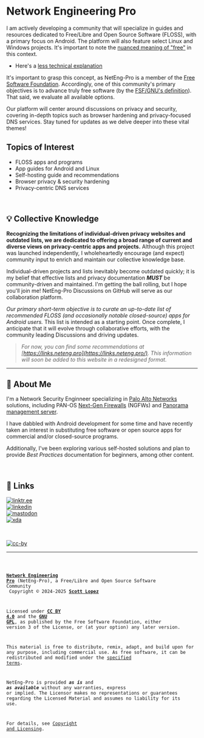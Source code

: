 <!-- SPDX-License-Identifier: (CC-BY-4.0 OR GPL-3.0-or-later) -->
<!-- This file is part of Network Engineering Pro -->
<!--

Network Engineering Pro (NetEng-Pro), a Free/Libre and Open Source Community
Copyright © 2024 Scott Lopez

---

I. Creative Commons Attribution 4.0 International

Network Engineering Pro (the "Licensed Material") is licensed under Creative Commons Attribution 4.0 International ("CC BY 4.0").
To view a copy of this license, visit https://creativecommons.org/licenses/by/4.0/.

Per the terms of the License, you are free to distribute, remix, adapt, and build upon the Licensed Material for any purpose, even commercially.
You must give appropriate credit, provide a link to the License, and indicate if changes were made.

The Licensor offers the Licensed Material as-is and as-available, and makes no representations or warranties of any kind concerning the Licensed Material, whether express, implied, statutory, or other. This includes, without limitation, warranties of title, merchantability, fitness for a particular purpose, non-infringement, absence of latent or other defects, accuracy, or the presence or absence of errors, whether or not known or discoverable.

Permissions beyond the scope of this License—or instead of those permitted by this License—may be available as further defined within this document.

  SPDX Reference: https://spdx.org/licenses/CC-BY-4.0.html
  Canonical URL: https://creativecommons.org/licenses/by/4.0/

---

II. GNU General Public License

Network Engineering Pro is free software: you can redistribute it and/or modify it under the terms of the GNU General Public License ("GNU GPL") as published by the Free Software Foundation, either version 3 of the License, or (at your option) any later version.

This material is distributed in the hope that it will be useful, but WITHOUT ANY WARRANTY; without even the implied warranty of MERCHANTABILITY or
FITNESS FOR A PARTICULAR PURPOSE.

See the GNU General Public License for more details.

  SPDX Reference: https://spdx.org/licenses/GPL-3.0-or-later.html
  Canonical URL: https://www.gnu.org/licenses/gpl-3.0.html

---

Author: Scott Lopez
Email: <contact@neteng.pro>
Web: <https://bio.neteng.pro>

-->

# Network Engineering Pro

I am actively developing a community that will specialize in guides and
resources dedicated to Free/Libre and Open Source Software (FLOSS), with a
primary focus on Android. The platform will also feature select Linux and
Windows projects. It's important to note the
[nuanced meaning of "free"](https://www.gnu.org/philosophy/free-sw.html) in this
context.

- Here's a
  [less technical explanation](https://itsfoss.com/what-is-foss/#free-in-free-and-open-source-software-does-not-mean-free-of-cost)

It's important to grasp this concept, as NetEng-Pro is a member of the
[Free Software Foundation](https://www.fsf.org). Accordingly, one of this
community's primary objectives is to advance truly free software (by the
[FSF/GNU's definition](https://www.gnu.org/philosophy/free-sw.html#fs-definition)).
That said, we evaluate all available options.

Our platform will center around discussions on privacy and security, covering
in-depth topics such as browser hardening and privacy-focused DNS services. Stay
tuned for updates as we delve deeper into these vital themes!

## Topics of Interest

- FLOSS apps and programs
- App guides for Android and Linux
- Self-hosting guide and recommendations
- Browser privacy & security hardening
- Privacy-centric DNS services

&NonBreakingSpace; <!-- space for clarity -->

## 💡 Collective Knowledge

**Recognizing the limitations of individual-driven privacy websites and outdated
lists, we are dedicated to offering a broad range of current and diverse views
on privacy-centric apps and projects.** Although this project was launched
independently, I wholeheartedly encourage (and expect) community input to enrich
and maintain our collective knowledge base.

Individual-driven projects and lists inevitably become outdated quickly; it is
my belief that effective lists and privacy documentation **_MUST_** be
community-driven and maintained. I'm getting the ball rolling, but I hope you'll
join me! NetEng-Pro Discussions on GitHub will serve as our collaboration
platform.

_Our primary short-term objective is to curate an up-to-date list of recommended
FLOSS (and occasionally notable closed-source) apps for Android users._ This
list is intended as a starting point. Once complete, I anticipate that it will
evolve through collaborative efforts, with the community leading Discussions and
driving updates.

> _For now, you can find some recommendations at
> [https://links.neteng.pro](https://links.neteng.pro/). This information
> will soon be added to this website in a redesigned format._

---

## 🚀 About Me

I'm a Network Security Enginneer specializing in
[Palo Alto Networks](https://www.paloaltonetworks.com) solutions, including
PAN-OS [Next-Gen Firewalls](https://docs.paloaltonetworks.com/pan-os) (NGFWs)
and [Panorama management server](https://docs.paloaltonetworks.com/panorama).

I have dabbled with Android development for some time and have recently taken an
interest in substituting free software or open source apps for commercial and/or
closed-source programs.

Additionally, I've been exploring various self-hosted solutions and plan to
provide _Best Practices_ documentation for beginners, among other content.

&NonBreakingSpace; <!-- space for clarity -->

## 🔗 Links

[![linktr.ee](https://img.shields.io/badge/linktree-43E55E?style=for-the-badge&logo=linktree&logoColor=white)](https://linktr.ee/scottlopez)<br>
[![linkedin](https://img.shields.io/badge/linkedin-0A66C2?style=for-the-badge&logo=linkedin&logoColor=white)](https://www.linkedin.com/in/scottlopez)<br>
[![mastodon](https://img.shields.io/badge/Mastodon-6364FF?style=for-the-badge&logo=Mastodon&logoColor=white)](https://noc.social/@sundevil311)<br>
[![xda](https://img.shields.io/badge/xda%20developers-2DAAE9?style=for-the-badge&logo=xda-developers&logoColor=white)](https://xda.neteng.pro)

&NonBreakingSpace; <!-- space for clarity -->

[![cc-by](https://forthebadge.com/images/badges/cc-by.png)](https://creativecommons.org/licenses/by/4.0/)

---

<code style="height: 50vh; width: 100%; background: transparent; border: none; border-radius: 0; resize: none; outline: none;">

**[Network Engineering Pro](https://neteng.pro/)** (NetEng-Pro), a Free/Libre and Open Source Software Community<br />
Copyright &copy; 2024-2025 **[Scott Lopez](https://bio.neteng.pro)**

Licensed under **[CC BY 4.0](https://creativecommons.org/licenses/by/4.0/)** and the **[GNU GPL](https://spdx.org/licenses/GPL-3.0-or-later.html)**, as published by the Free Software Foundation, either version 3 of the License, or (at your option) any later version.

This material is free to distribute, remix, adapt, and build upon for any purpose, including commercial use. As free software, it can be redistributed and modified under the [specified terms](https://raw.githubusercontent.com/NetEng-Pro/dev-neteng-pro/refs/heads/master/assets/LICENSE.md#gnu-gpl).

NetEng-Pro is provided **_as is_** and **_as available_** without any warranties, express or implied. The Licensor makes no representations or guarantees regarding the Licensed Material and assumes no liability for its use.

For details, see [Copyright and Licensing](https://raw.githubusercontent.com/NetEng-Pro/dev-neteng-pro/refs/heads/master/assets/LICENSE.md).

</code>

